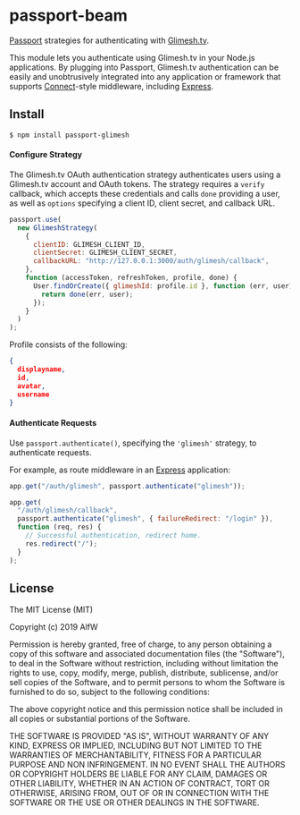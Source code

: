 # passport-beam

[Passport](http://passportjs.org/) strategies for authenticating with [Glimesh.tv](https://Glimesh.tv/).

This module lets you authenticate using Glimesh.tv in your Node.js applications.
By plugging into Passport, Glimesh.tv authentication can be easily and
unobtrusively integrated into any application or framework that supports
[Connect](http://www.senchalabs.org/connect/)-style middleware, including
[Express](http://expressjs.com/).

## Install

    $ npm install passport-glimesh

#### Configure Strategy

The Glimesh.tv OAuth authentication strategy authenticates users using a Glimesh.tv
account and OAuth tokens. The strategy requires a `verify` callback, which
accepts these credentials and calls `done` providing a user, as well as
`options` specifying a client ID, client secret, and callback URL.

```js
passport.use(
  new GlimeshStrategy(
    {
      clientID: GLIMESH_CLIENT_ID,
      clientSecret: GLIMESH_CLIENT_SECRET,
      callbackURL: "http://127.0.0.1:3000/auth/glimesh/callback",
    },
    function (accessToken, refreshToken, profile, done) {
      User.findOrCreate({ glimeshId: profile.id }, function (err, user) {
        return done(err, user);
      });
    }
  )
);
```

Profile consists of the following:

```json
{
  displayname,
  id,
  avatar,
  username
}
```

#### Authenticate Requests

Use `passport.authenticate()`, specifying the `'glimesh'` strategy, to
authenticate requests.

For example, as route middleware in an [Express](http://expressjs.com/)
application:

```js
app.get("/auth/glimesh", passport.authenticate("glimesh"));

app.get(
  "/auth/glimesh/callback",
  passport.authenticate("glimesh", { failureRedirect: "/login" }),
  function (req, res) {
    // Successful authentication, redirect home.
    res.redirect("/");
  }
);
```

## License

The MIT License (MIT)

Copyright (c) 2019 AlfW

Permission is hereby granted, free of charge, to any person obtaining a copy
of this software and associated documentation files (the "Software"), to deal
in the Software without restriction, including without limitation the rights
to use, copy, modify, merge, publish, distribute, sublicense, and/or sell
copies of the Software, and to permit persons to whom the Software is
furnished to do so, subject to the following conditions:

The above copyright notice and this permission notice shall be included in
all copies or substantial portions of the Software.

THE SOFTWARE IS PROVIDED "AS IS", WITHOUT WARRANTY OF ANY KIND, EXPRESS OR
IMPLIED, INCLUDING BUT NOT LIMITED TO THE WARRANTIES OF MERCHANTABILITY,
FITNESS FOR A PARTICULAR PURPOSE AND NON INFRINGEMENT. IN NO EVENT SHALL THE
AUTHORS OR COPYRIGHT HOLDERS BE LIABLE FOR ANY CLAIM, DAMAGES OR OTHER
LIABILITY, WHETHER IN AN ACTION OF CONTRACT, TORT OR OTHERWISE, ARISING FROM,
OUT OF OR IN CONNECTION WITH THE SOFTWARE OR THE USE OR OTHER DEALINGS IN
THE SOFTWARE.
